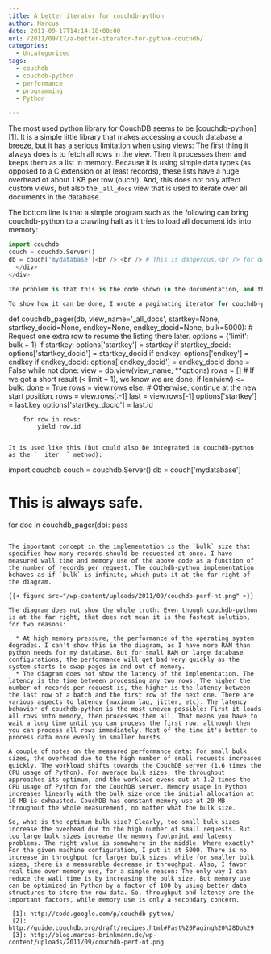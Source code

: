 ```yaml
---
title: A better iterator for couchdb-python
author: Marcus
date: 2011-09-17T14:14:18+00:00
url: /2011/09/17/a-better-iterator-for-python-couchdb/
categories:
  - Uncategorized
tags:
  - couchdb
  - couchdb-python
  - performance
  - programming
  - Python

---
```

The most used python library for CouchDB seems to be [couchdb-python][1]. It is a simple little library that makes accessing a couch database a breeze, but it has a serious limitation when using views: The first thing it always does is to fetch all rows in the view. Then it processes them and keeps them as a list in memory. Because it is using simple data types (as opposed to a C extension or at least records), these lists have a huge overhead of about 1 KB per row (ouch!). And, this does not only affect custom views, but also the `_all_docs` view that is used to iterate over all documents in the database.

The bottom line is that a simple program such as the following can bring couchdb-python to a crawling halt as it tries to load all document ids into memory:

```python
import couchdb
couch = couchdb.Server()
db = couch['mydatabase']<br /> <br /> # This is dangerous.<br /> for doc in db:<br /> &nbsp; &nbsp; pass
  </div>
</div>

The problem is that this is the code shown in the documentation, and that it works just fine for small databases (say, up to 100,000 rows). But once you scale up the workload in your database, it starts to degrade. Python programmers will recognize that this is the same problem as with the `range` function, and that was fixed by `xrange`. Unfortunately, the authors of couchdb-python repeated this mistake. This is not good. Database software is all about scaling, and it is easy enough to design your software from ground up around that principle.

To show how it can be done, I wrote a paginating iterator for couchdb-python. Now, [pagination in CouchDB is slightly convoluted][2], but not terribly so. It's only a couple lines of code:

```
def couchdb_pager(db, view_name='_all_docs',
                  startkey=None, startkey_docid=None,
                  endkey=None, endkey_docid=None, bulk=5000):
    # Request one extra row to resume the listing there later.
    options = {'limit': bulk + 1}
    if startkey:
        options['startkey'] = startkey
        if startkey_docid:
            options['startkey_docid'] = startkey_docid
    if endkey:
        options['endkey'] = endkey
        if endkey_docid:
            options['endkey_docid'] = endkey_docid
    done = False
    while not done:
        view = db.view(view_name, **options)
        rows = []
        # If we got a short result (< limit + 1), we know we are done.
        if len(view) <= bulk:
            done = True
            rows = view.rows
        else:
            # Otherwise, continue at the new start position.
            rows = view.rows[:-1]
            last = view.rows[-1]
            options['startkey'] = last.key
            options['startkey_docid'] = last.id

        for row in rows:
            yield row.id
```

It is used like this (but could also be integrated in couchdb-python as the `__iter__` method):

```
import couchdb
couch = couchdb.Server()
db = couch['mydatabase']

# This is always safe.
for doc in couchdb_pager(db):
    pass
```

The important concept in the implementation is the `bulk` size that specifies how many records should be requested at once. I have measured wall time and memory use of the above code as a function of the number of records per request. The couchdb-python implementation behaves as if `bulk` is infinite, which puts it at the far right of the diagram.

{{< figure src="/wp-content/uploads/2011/09/couchdb-perf-nt.png" >}}

The diagram does not show the whole truth: Even though couchdb-python is at the far right, that does not mean it is the fastest solution, for two reasons:

  * At high memory pressure, the performance of the operating system degrades. I can't show this in the diagram, as I have more RAM than python needs for my database. But for small RAM or large database configurations, the performance will get bad very quickly as the system starts to swap pages in and out of memory.
  * The diagram does not show the latency of the implementation. The latency is the time between processing any two rows. The higher the number of records per request is, the higher is the latency between the last row of a batch and the first row of the next one. There are various aspects to latency (maximum lag, jitter, etc). The latency behavior of couchdb-python is the most uneven possible: First it loads all rows into memory, then processes them all. That means you have to wait a long time until you can process the first row, although then you can process all rows immediately. Most of the time it's better to process data more evenly in smaller bursts.

A couple of notes on the measured performance data: For small bulk sizes, the overhead due to the high number of small requests increases quickly. The workload shifts towards the CouchDB server (1.6 times the CPU usage of Python). For average bulk sizes, the throughput approaches its optimum, and the workload evens out at 1.2 times the CPU usage of Python for the CouchDB server. Memory usage in Python increases linearly with the bulk size once the initial allocation at 10 MB is exhausted. CouchDB has constant memory use at 20 MB throughout the whole measurement, no matter what the bulk size.

So, what is the optimum bulk size? Clearly, too small bulk sizes increase the overhead due to the high number of small requests. But too large bulk sizes increase the memory footprint and latency problems. The right value is somewhere in the middle. Where exactly? For the given machine configuration, I put it at 5000. There is no increase in throughput for larger bulk sizes, while for smaller bulk sizes, there is a measurable decrease in throughput. Also, I favor real time over memory use, for a simple reason: The only way I can reduce the wall time is by increasing the bulk size. But memory use can be optimized in Python by a factor of 100 by using better data structures to store the row data. So, throughput and latency are the important factors, while memory use is only a secondary concern.

 [1]: http://code.google.com/p/couchdb-python/
 [2]: http://guide.couchdb.org/draft/recipes.html#Fast%20Paging%20%28Do%29
 [3]: http://blog.marcus-brinkmann.de/wp-content/uploads/2011/09/couchdb-perf-nt.png